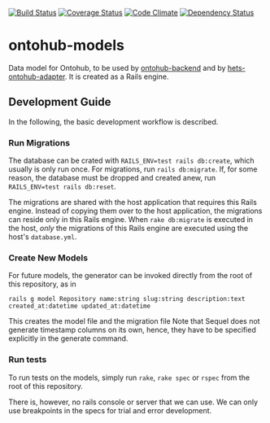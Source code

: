 [![Build Status](https://travis-ci.org/ontohub/ontohub-models.svg?branch=master)](https://travis-ci.org/ontohub/ontohub-models)
[![Coverage Status](https://coveralls.io/repos/github/ontohub/ontohub-models/badge.svg?branch=master)](https://coveralls.io/github/ontohub/ontohub-models?branch=master)
[![Code Climate](https://codeclimate.com/github/ontohub/ontohub-models/badges/gpa.svg)](https://codeclimate.com/github/ontohub/ontohub-models)
[![Dependency Status](https://gemnasium.com/badges/github.com/ontohub/ontohub-models.svg)](https://gemnasium.com/github.com/ontohub/ontohub-models)

# ontohub-models
Data model for Ontohub, to be used by [ontohub-backend](https://github.com/ontohub/ontohub-backend) and by [hets-ontohub-adapter](https://github.com/ontohub/hets-ontohub-adapter).
It is created as a Rails engine.

## Development Guide

In the following, the basic development workflow is described.

### Run Migrations
The database can be crated with `RAILS_ENV=test rails db:create`, which usually is only run once.
For migrations, run `rails db:migrate`.
If, for some reason, the database must be dropped and created anew, run `RAILS_ENV=test rails db:reset`.

The migrations are shared with the host application that requires this Rails engine.
Instead of copying them over to the host application, the migrations can reside only in this Rails engine.
When `rake db:migrate` is executed in the host, *only* the migrations of this Rails engine are executed using the host's `database.yml`.

### Create New Models
For future models, the generator can be invoked directly from the root of this repository, as in
```
rails g model Repository name:string slug:string description:text created_at:datetime updated_at:datetime
```
This creates the model file and the migration file
Note that Sequel does not generate timestamp columns on its own, hence, they have to be specified explicitly in the generate command.

### Run tests
To run tests on the models, simply run `rake`, `rake spec` or `rspec` from the root of this repository.

There is, however, no rails console or server that we can use.
We can only use breakpoints in the specs for trial and error development.
